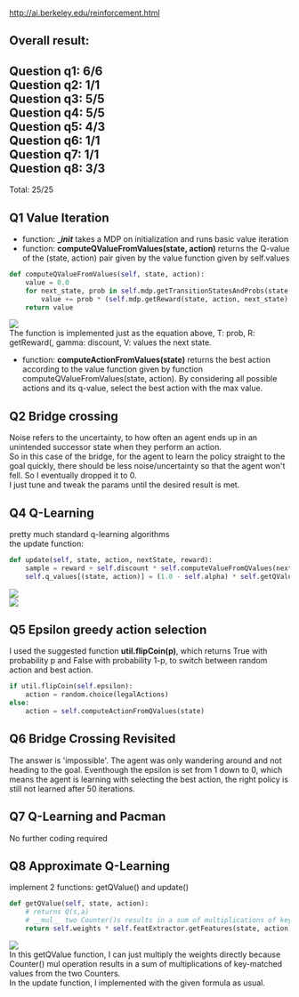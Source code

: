 http://ai.berkeley.edu/reinforcement.html

## Overall result:
Question q1: 6/6<br>
Question q2: 1/1<br>
Question q3: 5/5<br>
Question q4: 5/5<br>
Question q5: 4/3<br>
Question q6: 1/1<br>
Question q7: 1/1<br>
Question q8: 3/3<br>
------------------
Total: 25/25

## Q1 Value Iteration
* function: **__init_** takes a MDP on initialization and runs basic value iteration
* function: **computeQValueFromValues(state, action)** returns the Q-value of the (state, action) pair given by the value function given by self.values
```py
def computeQValueFromValues(self, state, action):
	value = 0.0
    for next_state, prob in self.mdp.getTransitionStatesAndProbs(state, action):
        value += prob * (self.mdp.getReward(state, action, next_state) + self.discount * self.values[next_state]) 
    return value 
```
<img src="https://latex.codecogs.com/gif.latex?Q(s,a)=\sum\limits_{s'}T(s,a,s')[R(s,a,s')+\gamma%20V(s')]"/> <br>
The function is implemented just as the equation above, T: prob, R: getReward(, gamma: discount, V: values the next state.
* function: **computeActionFromValues(state)** returns the best action according to the value function given by function computeQValueFromValues(state, action). By considering all possible actions and its q-value, select the best action with the max value.


## Q2 Bridge crossing
Noise refers to the uncertainty, to how often an agent ends up in an unintended successor state when they perform an action.<br>
So in this case of the bridge, for the agent to learn the policy straight to the goal quickly, there should be less noise/uncertainty so that the agent won't fell. So I eventually dropped it to 0.<br>
I just tune and tweak the params until the desired result is met. 


## Q4 Q-Learning
pretty much standard q-learning algorithms<br>
the update function:
```py
def update(self, state, action, nextState, reward):
	sample = reward + self.discount * self.computeValueFromQValues(nextState)
	self.q_values[(state, action)] = (1.0 - self.alpha) * self.getQValue(state, action) + self.alpha * sample
```
<img src="https://latex.codecogs.com/gif.latex?sample=R(s,a,s')+\gamma\max\limits_{a'}Q(s',a')"/> <br>
<img src="https://latex.codecogs.com/gif.latex?Q(s,a)=(1-\alpha)Q(s,a)+\alpha[sample]"/> <br>


## Q5 Epsilon greedy action selection
I used the suggested function **util.flipCoin(p)**, which returns True with probability p and False with probability 1-p, to switch between random action and best action.
```py
if util.flipCoin(self.epsilon):
    action = random.choice(legalActions)
else:
    action = self.computeActionFromQValues(state)
```


## Q6 Bridge Crossing Revisited
The answer is 'impossible'. The agent was only wandering around and not heading to the goal. Eventhough the epsilon is set from 1 down to 0, which means the agent is learning with selecting the best action, the right policy is still not learned after 50 iterations.

## Q7 Q-Learning and Pacman
No further coding required


## Q8 Approximate Q-Learning
implement 2 functions: getQValue() and update()

```py
def getQValue(self, state, action):
	# returns Q(s,a)
	# __mul__ two Counter()s results in a sum of multiplications of key-matched values
    return self.weights * self.featExtractor.getFeatures(state, action)
```
<img src="https://latex.codecogs.com/gif.latex?Q(s,a)=\sum\limits_{i=1}^n%20f_i(s,a)%20w_i"/><br>
In this getQValue function, I can just multiply the weights directly because Counter() mul operation results in a sum of multiplications of key-matched values from the two Counters.<br>
In the update function, I implemented with the given formula as usual.
